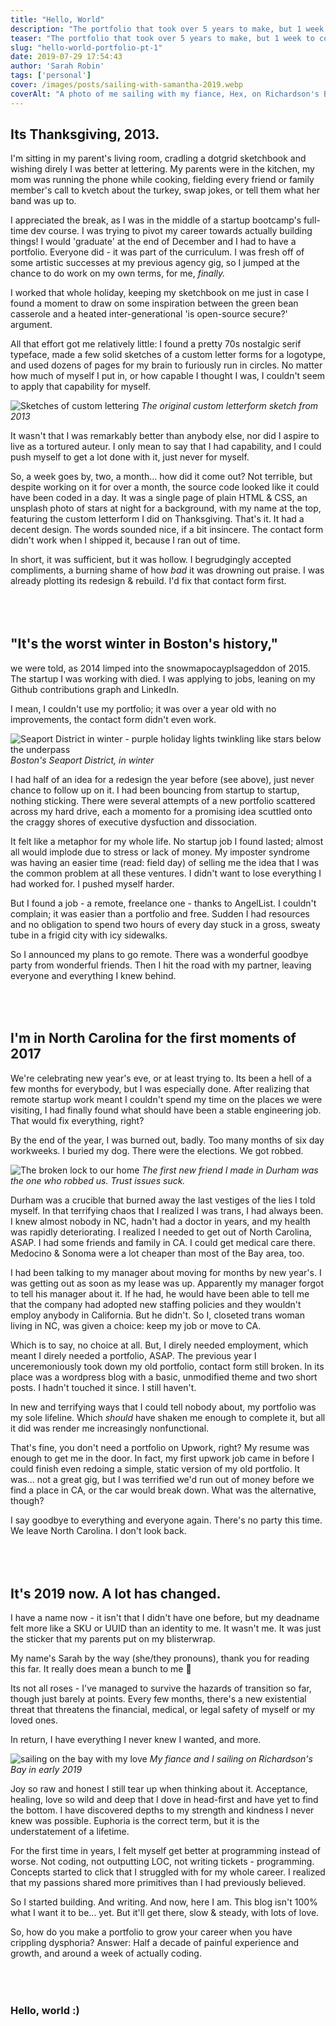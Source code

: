 ```yaml
---
title: "Hello, World"
description: "The portfolio that took over 5 years to make, but 1 week to code"
teaser: "The portfolio that took over 5 years to make, but 1 week to code - this is the story of how I made it this far."
slug: "hello-world-portfolio-pt-1"
date: 2019-07-29 17:54:43
author: 'Sarah Robin'
tags: ['personal']
cover: /images/posts/sailing-with-samantha-2019.webp
coverAlt: "A photo of me sailing with my fiance, Hex, on Richardson's Bay in early 2019"
---
```



## Its Thanksgiving, 2013. 
I'm sitting in my parent's living room, cradling a dotgrid sketchbook and wishing direly I was better at lettering. My parents were in the kitchen, my mom was running the phone while cooking, fielding every friend or family member's call to kvetch about the turkey, swap jokes, or tell them what her band was up to.

I appreciated the break, as I was in the middle of a startup bootcamp's full-time dev course. I was trying to pivot my career towards actually building things! I would 'graduate' at the end of December and I had to have a portfolio. Everyone did - it was part of the curriculum. I was fresh off of some artistic successes at my previous agency gig, so I jumped at the chance to do work on my own terms, for me, *finally.*

I worked that whole holiday, keeping my sketchbook on me just in case I found a moment to draw on some inspiration between the green bean casserole and a heated inter-generational 'is open-source secure?' argument.

All that effort got me relatively little: I found a pretty 70s nostalgic serif typeface, made a few solid sketches of a custom letter forms for a logotype, and used dozens of pages for my brain to furiously run in circles. No matter how much of myself I put in, or how capable I thought I was, I couldn't seem to apply that capability for myself. 

![Sketches of custom lettering](/images/posts/letterform-sketch.jpg "The original custom letterform sketch of the first letter of my last name, 'B', from 2013. It's a 70s nostalgic serif letterform.")
*The original custom letterform sketch from 2013*

It wasn't that I was remarkably better than anybody else, nor did I aspire to live as a tortured auteur. I only mean to say that I had capability, and I could push myself to get a lot done with it, just never for myself. 

So, a week goes by, two, a month... how did it come out? Not terrible, but despite working on it for over a month, the source code looked like it could have been coded in a day. It was a single page of plain HTML & CSS, an unsplash photo of stars at night for a background, with my name at the top, featuring the custom letterform I did on Thanksgiving. That's it. It had a decent design. The words sounded nice, if a bit insincere. The contact form didn't work when I shipped it, because I ran out of time.

In short, it was sufficient, but it was hollow. I begrudgingly accepted compliments, a burning shame of how *bad* it was drowning out praise. I was already plotting its redesign & rebuild. I'd fix that contact form first. 

<code>&nbsp;</code>
---


## "It's the worst winter in Boston's history," 
we were told, as 2014 limped into the snowmapocayplsageddon of 2015. The startup I was working with died. I was applying to jobs, leaning on my Github contributions graph and LinkedIn. 

I mean, I couldn't use my portfolio; it was over a year old with no improvements, the contact form didn't even work.


![Seaport District in winter - purple holiday lights twinkling like stars below the underpass](/images/posts/seaport-in-winter-cropped.jpg "Boston's Seaport District, in winter, with purple holiday lights twinkling like stars below the underpass")
*Boston's Seaport District, in winter*

I had half of an idea for a redesign the year before (see above), just never chance to follow up on it. I had been bouncing from startup to startup, nothing sticking. There were several attempts of a new portfolio scattered across my hard drive, each a momento for a promising idea scuttled onto the craggy shores of executive dysfuction and dissociation.

It felt like a metaphor for my whole life. No startup job I found lasted; almost all would implode due to stress or lack of money. My imposter syndrome was having an easier time (read: field day) of selling me the idea that I was the common problem at all these ventures. I didn't want to lose everything I had worked for. I pushed myself harder.

But I found a job - a remote, freelance one - thanks to AngelList. I couldn't complain; it was easier than a portfolio and free. Sudden I had resources and no obligation to spend two hours of every day stuck in a gross, sweaty tube in a frigid city with icy sidewalks.

So I announced my plans to go remote. There was a wonderful goodbye party from wonderful friends. Then I hit the road with my partner, leaving everyone and everything I knew behind.

<code>&nbsp;</code>
---


## I'm in North Carolina for the first moments of 2017
We're celebrating new year's eve, or at least trying to. Its been a hell of a few months for everybody, but I was especially done. After realizing that remote startup work meant I couldn't spend my time on the places we were visiting, I had finally found what should have been a stable engineering job. That would fix everything, right?

By the end of the year, I was burned out, badly. Too many months of six day workweeks. I buried my dog. There were the elections. We got robbed.

![The broken lock to our home](/images/posts/durham-trust-broken.jpg "The broken lock to our home, after the robbery in Durham, NC")
*The first new friend I made in Durham was the one who robbed us. Trust issues suck.*

Durham was a crucible that burned away the last vestiges of the lies I told myself. In that terrifying chaos that I realized I was trans, I had always been. I knew almost nobody in NC, hadn't had a doctor in years, and my health was rapidly deteriorating. I realized I needed to get out of North Carolina, ASAP. I had some friends and family in CA. I could get medical care there. Medocino & Sonoma were a lot cheaper than most of the Bay area, too.

I had been talking to my manager about moving for months by new year's. I was getting out as soon as my lease was up. Apparently my manager forgot to tell his manager about it. If he had, he would have been able to tell me that the company had adopted new staffing policies and they wouldn't employ anybody in California. But he didn't. So I, closeted trans woman living in NC, was given a choice: keep my job or move to CA. 

Which is to say, no choice at all. But, I direly needed employment, which meant I direly needed a portfolio, ASAP. The previous year I unceremoniously took down my old portfolio, contact form still broken. In its place was a wordpress blog with a basic, unmodified theme and two short posts. I hadn't touched it since. I still haven't.

In new and terrifying ways that I could tell nobody about, my portfolio was my sole lifeline. Which *should* have shaken me enough to complete it, but all it did was render me increasingly nonfunctional.

That's fine, you don't need a portfolio on Upwork, right? My resume was enough to get me in the door. In fact, my first upwork job came in before I could finish even redoing a simple, static version of my old portfolio. It was... not a great gig, but I was terrified we'd run out of money before we find a place in CA, or the car would break down. What was the alternative, though?

I say goodbye to everything and everyone again. There's no party this time. We leave North Carolina. I don't look back.

<code>&nbsp;</code>
---

## It's 2019 now. A lot has changed.

I have a name now - it isn't that I didn't have one before, but my deadname felt more like a SKU or UUID than an identity to me. It wasn't me. It was just the sticker that my parents put on my blisterwrap.

My name's Sarah by the way (she/they pronouns), thank you for reading this far. It really does mean a bunch to me 💖

Its not all roses - I've managed to survive the hazards of transition so far, though just barely at points. Every few months, there's a new existential threat that threatens the financial, medical, or legal safety of myself or my loved ones. 

In return, I have everything I never knew I wanted, and more. 

![sailing on the bay with my love](/images/posts/sailing-with-samantha-2019.jpg "My fiance and I sailing on Richardson's Bay in early 2019")
*My fiance and I sailing on Richardson's Bay in early 2019*

Joy so raw and honest I still tear up when thinking about it. Acceptance, healing, love so wild and deep that I dove in head-first and have yet to find the bottom. I have discovered depths to my strength and kindness I never knew was possible. Euphoria is the correct term, but it is the understatement of a lifetime. 

For the first time in years, I felt myself get better at programming instead of worse. Not coding, not outputting LOC, not writing tickets - programming. Concepts started to click that I struggled with for my whole career. I realized that my passions shared more primitives than I had previously believed. 

So I started building. And writing. And now, here I am. This blog isn't 100% what I want it to be... yet. But it'll get there, slow & steady, with lots of love. 

So, how do you make a portfolio to grow your career when you have crippling dysphoria? Answer: Half a decade of painful experience and growth, and around a week of actually coding. 

<code>&nbsp;</code>
---

### Hello, world :) 


<code>&nbsp;</code>
---
<code>&nbsp;</code>
---
<code>&nbsp;</code>
---
